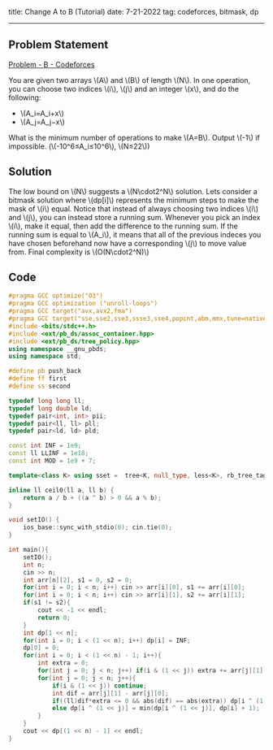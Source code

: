 title: Change A to B (Tutorial)
date: 7-21-2022
tag: codeforces, bitmask, dp

---
## Problem Statement
[Problem - B - Codeforces](https://codeforces.com/group/7AnJwV5ocB/contest/390595/problem/B)

You are given two arrays \\(A\\) and \\(B\\) of length \\(N\\). In one operation, you can choose two indices \\(i\\), \\(j\\) and an integer \\(x\\), and do the following:
-   \\(A_i=A_i+x\\)
-   \\(A_j=A_j−x\\)

What is the minimum number of operations to make \\(A=B\\). Output \\(-1\\) if impossible.
	(\\(-10^6≤A_i≤10^6\\), \\(N≤22\\))
## Solution
The low bound on \\(N\\) suggests a \\(N\\cdot2^N\\) solution. Lets consider a bitmask solution where \\(dp[i]\\) represents the minimum steps to make the mask of \\(i\\) equal. Notice that instead of always choosing two indices \\(i\\) and \\(j\\), you can instead store a running sum. Whenever you pick an index \\(i\\), make it equal, then add the difference to the running sum. If the running sum is equal to \\(A_i\\), it means that all of the previous indeces you have chosen beforehand now have a corresponding \\(j\\) to move value from. Final complexity is \\(O(N\\cdot2^N)\\)
## Code
```c++
#pragma GCC optimize("O3")
#pragma GCC optimization ("unroll-loops")
#pragma GCC target("avx,avx2,fma")
#pragma GCC target("sse,sse2,sse3,ssse3,sse4,popcnt,abm,mmx,tune=native")
#include <bits/stdc++.h>
#include <ext/pb_ds/assoc_container.hpp>
#include <ext/pb_ds/tree_policy.hpp>
using namespace __gnu_pbds;
using namespace std;

#define pb push_back
#define ff first
#define ss second

typedef long long ll;
typedef long double ld;
typedef pair<int, int> pii;
typedef pair<ll, ll> pll;
typedef pair<ld, ld> pld;

const int INF = 1e9;
const ll LLINF = 1e18;
const int MOD = 1e9 + 7;

template<class K> using sset =  tree<K, null_type, less<K>, rb_tree_tag, tree_order_statistics_node_update>;

inline ll ceil0(ll a, ll b) {
    return a / b + ((a ^ b) > 0 && a % b);
}

void setIO() {
    ios_base::sync_with_stdio(0); cin.tie(0);
}

int main(){
    setIO();
    int n;
    cin >> n;
    int arr[n][2], s1 = 0, s2 = 0;
    for(int i = 0; i < n; i++) cin >> arr[i][0], s1 += arr[i][0];
    for(int i = 0; i < n; i++) cin >> arr[i][1], s2 += arr[i][1];
    if(s1 != s2){
        cout << -1 << endl;
        return 0;
    }
    int dp[1 << n];
    for(int i = 0; i < (1 << n); i++) dp[i] = INF;
    dp[0] = 0;
    for(int i = 0; i < (1 << n) - 1; i++){
        int extra = 0;
        for(int j = 0; j < n; j++) if(i & (1 << j)) extra += arr[j][1] - arr[j][0];
        for(int j = 0; j < n; j++){
            if(i & (1 << j)) continue;
            int dif = arr[j][1] - arr[j][0];
            if((ll)dif*extra <= 0 && abs(dif) == abs(extra)) dp[i ^ (1 << j)] = min(dp[i ^ (1 << j)], dp[i]);
            else dp[i ^ (1 << j)] = min(dp[i ^ (1 << j)], dp[i] + 1);
        }
    }
    cout << dp[(1 << n) - 1] << endl;
}
```